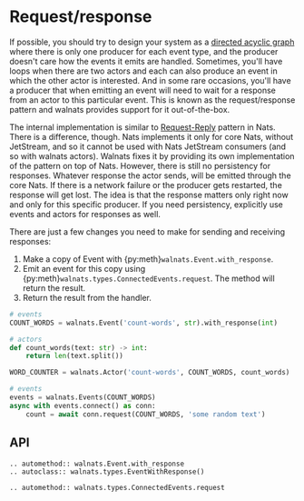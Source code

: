 # Request/response

If possible, you should try to design your system as a [directed acyclic graph](https://en.wikipedia.org/wiki/Directed_acyclic_graph) where there is only one producer for each event type, and the producer doesn't care how the events it emits are handled. Sometimes, you'll have loops when there are two actors and each can also produce an event in which the other actor is interested. And in some rare occasions, you'll have a producer that when emitting an event will need to wait for a response from an actor to this particular event. This is known as the request/response pattern and walnats provides support for it out-of-the-box.

The internal implementation is similar to [Request-Reply](https://docs.nats.io/nats-concepts/core-nats/reqreply) pattern in Nats. There is a difference, though. Nats implements it only for core Nats, without JetStream, and so it cannot be used with Nats JetStream consumers (and so with walnats actors). Walnats fixes it by providing its own implementation of the pattern on top of Nats. However, there is still no persistency for responses. Whatever response the actor sends, will be emitted through the core Nats. If there is a network failure or the producer gets restarted, the response will get lost. The idea is that the response matters only right now and only for this specific producer. If you need persistency, explicitly use events and actors for responses as well.

There are just a few changes you need to make for sending and receiving responses:

1. Make a copy of Event with {py:meth}`walnats.Event.with_response`.
1. Emit an event for this copy using {py:meth}`walnats.types.ConnectedEvents.request`. The method will return the result.
1. Return the result from the handler.

```python
# events
COUNT_WORDS = walnats.Event('count-words', str).with_response(int)

# actors
def count_words(text: str) -> int:
    return len(text.split())

WORD_COUNTER = walnats.Actor('count-words', COUNT_WORDS, count_words)

# events
events = walnats.Events(COUNT_WORDS)
async with events.connect() as conn:
    count = await conn.request(COUNT_WORDS, 'some random text')
```

## API

```{eval-rst}
.. automethod:: walnats.Event.with_response
.. autoclass:: walnats.types.EventWithResponse()
```

```{eval-rst}
.. automethod:: walnats.types.ConnectedEvents.request
```
